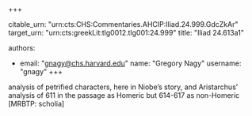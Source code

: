 +++


citable_urn: "urn:cts:CHS:Commentaries.AHCIP:Iliad.24.999.GdcZkAr"
target_urn: "urn:cts:greekLit:tlg0012.tlg001:24.999"
title: "Iliad 24.613a1"

authors:
- email: "gnagy@chs.harvard.edu"
  name: "Gregory Nagy"
  username: "gnagy"
+++

<p>analysis of petrified characters, here in Niobe’s story, and Aristarchus’ analysis of 611 in the passage as Homeric but 614-617 as non-Homeric [MRBTP: scholia]</p>
